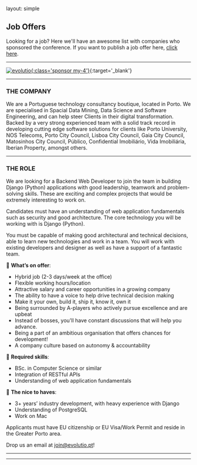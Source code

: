 layout: simple

## Job Offers

Looking for a job? Here we'll have an awesome list with companies who sponsored the conference. If you want to publish a job offer here, [click here](/sponsors/sponsorship/).

<hr/>

[![evolutio](/static/images/sponsors/evolutio.png){:class='sponsor my-4'}](https://www.evolutio.pt){:target='_blank'}

<hr class="pink-line">

### **THE COMPANY**

We are a Portuguese technology consultancy boutique, located in Porto. We are specialised in Spacial Data Mining, Data Science and Software Engineering, and can help steer Clients in their digital transformation. Backed by a very strong experienced team with a solid track record in developing cutting edge software solutions for clients like Porto University, NOS Telecoms, Porto City Council, Lisboa City Council, Gaia City Council, Matosinhos City Council, Público, Confidential Imobiliário, Vida Imobiliária, Iberian Property, amongst others.

<hr class="purple-line">

### **THE ROLE**

We are looking for a Backend Web Developer to join the team in building Django (Python) applications with good leadership, teamwork and problem-solving skills. These are exciting and complex projects that would be extremely interesting to work on.



Candidates must have an understanding of web application fundamentals such as security and good architecture. The core technology you will be working with is Django (Python).



You must be capable of making good architectural and technical decisions, able to learn new technologies and work in a team. You will work with existing developers and designer as well as have a support of a fantastic team.





🎁 **What’s on offer**:

- Hybrid job (2-3 days/week at the office)
- Flexible working hours/location
- Attractive salary and career opportunities in a growing company
- The ability to have a voice to help drive technical decision making
- Make it your own, build it, ship it, know it, own it
- Being surrounded by A-players who actively pursue excellence and are upbeat
- Instead of bosses, you'll have constant discussions that will help you advance.
- Being a part of an ambitious organisation that offers chances for development!
- A company culture based on autonomy & accountability



🔧 **Required skills**:

- BSc. in Computer Science or similar
- Integration of RESTful APIs
- Understanding of web application fundamentals



📜 **The nice to haves**:

- 3+ years’ industry development, with heavy experience with Django
- Understanding of PostgreSQL
- Work on Mac



Applicants must have EU citizenship or EU Visa/Work Permit and reside in the Greater Porto area.


Drop us an email at [join@evolutio.pt](mailto:join@evolutio.pt)!


[//]: # ()
[//]: # ([**Software Engineer @ evolutio**]&#40;https://evolutio.pt/&#41;{:target="_blank"})

[//]: # (📍 **Porto, Portugal** 🇵🇹)

[//]: # (⏱️ **Full-time**)

[//]: # (Evolutio is a Software House specialized in Data-Intensive and Location Intelligence Solutions with worldwide ambitions. Backed by a very strong experienced team with a solid track record in developing cutting edge software solutions. Open-source runs in the blood - currently organizing DjangoCon Europe. We are looking for both Backend and Frontend Developers.)

[//]: # (Drop us an email to discuss the ideal opportunity for you at [lvaz@evolutio.pt]&#40;mailto:lvaz@evolutio.pt&#41;!)

[//]: # ()
[//]: # (**Note for 🇺🇦:** If you are running away from war, we will help you &#40;and your family&#41; with accommodation for the first months.)

<hr/>

[//]: # ()
[//]: # (![Issuu]&#40;/static/images/sponsors/Issuu.png&#41;{:class='sponsor small'})

[//]: # ()
[//]: # ([**Full Stack Developer**]&#40;https://jobs.lever.co/issuu/e9dbaa09-c936-4b9d-bab5-2fbb81783d3a&#41;{:target="_blank"})

[//]: # (📍 **Braga, Portugal** 🇵🇹)

[//]: # (⏱️ **Full-time**)

[//]: # (We are looking for Full Stack Developers to join our ride to empower our creators outside of Issuu. Our focus is on Increasing the number of users reached by enabling tools, services and platforms. All this is achieved by working closely together with the Marketing team. [Read More.]&#40;https://jobs.lever.co/issuu/e9dbaa09-c936-4b9d-bab5-2fbb81783d3a&#41;{:target="_blank"})

[//]: # ()
[//]: # ([**Sr. Product Manager, Teams**]&#40;https://jobs.lever.co/issuu/6acb7511-cbeb-4c19-b7ed-c9dc1552b5f3&#41;{:target="_blank"})

[//]: # (📍 **Braga, Portugal** 🇵🇹)

[//]: # (⏱️ **Full-time**)

[//]: # (We’re looking for a Senior Product Manager to lead Issuu’s growth through the collaborative feature Teams. This opportunity is one of our company’s big bets, since it will improve how our users from the same organizations collaborate and it will have a major effect on our revenue growth. This is an exciting opportunity to work closely across multiple Issuu teams and disciplines and meet some people from the biggest names in tech in order to define how Issuu will grow and expand across the creator customer base working directly with customers and partners. There will be plenty of opportunities and challenges to develop new features to expand the market. [Read More.]&#40;https://jobs.lever.co/issuu/6acb7511-cbeb-4c19-b7ed-c9dc1552b5f3&#41;{:target="_blank"})

[//]: # ()
[//]: # ([**Engineering Manager - Creator Content Teams**]&#40;https://jobs.lever.co/issuu/9ff1abf2-d124-45fb-9c2b-4ce05436ec6c&#41;{:target="_blank"})

[//]: # (📍 **Copenhagen, Denmark** 🇩🇰)

[//]: # (⏱️ **Full-time**)

[//]: # (We are looking for an Engineering Manager for our two Creator Content teams. The teams focus on enriching and transforming the static content uploaded to Issuu into a truly digital experience. Our mission is to enable our creators to reach their audience in the right format on any channel. [Read More.]&#40;https://jobs.lever.co/issuu/9ff1abf2-d124-45fb-9c2b-4ce05436ec6c&#41;{:target="_blank"})

[//]: # ()
[//]: # ([**Senior Machine Learning Engineer**]&#40;https://jobs.lever.co/issuu/818f2a61-2418-4162-811c-aef95fdc0cbd&#41;{:target="_blank"})

[//]: # (📍 **Copenhagen, Denmark** 🇩🇰)

[//]: # (⏱️ **Full-time**)

[//]: # (We are looking for a Machine Learning engineer to join our Core Content team. )

[//]: # (The focus of the team is to deepen the understanding of how machine learning can scale the company. The team is working on 50M+ PDF documents &#40;catalogs, magazines, brochures, etc.&#41; to figure out new ways to transform and utilize the documents, e.g. detecting and extracting articles, auto-generating social posts, improved experience for the readers on our platform &#40;better categorisation of our content, etc.&#41;. )

[//]: # (This work includes PDF decomposition, image analysis, document structure analysis, text analysis and categorization. You will be working end to end from idea inception to creating a production system in close collaboration with the team. [Read More.]&#40;https://jobs.lever.co/issuu/818f2a61-2418-4162-811c-aef95fdc0cbd&#41;{:target="_blank"})

<hr/>

